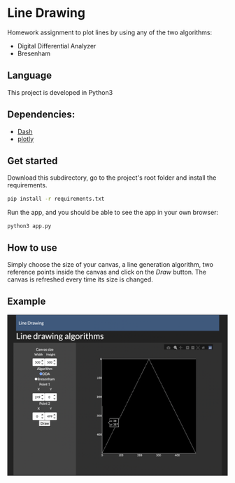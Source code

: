 # Line Drawing

Homework assignment to plot lines by using any of the two algorithms:
- Digital Differential Analyzer
- Bresenham

## Language
This project is developed in Python3

## Dependencies:
- [Dash](https://dash.plotly.com/)
- [plotly](https://plotly.com/)

## Get started 

Download this subdirectory, go to the project's root folder and install the requirements.

```sh
pip install -r requirements.txt
```

Run the app, and you should be able to see the app in your own browser:

```
python3 app.py
```

## How to use
Simply choose the size of your canvas, a line generation algorithm, two reference points inside the canvas and click on the *Draw* button. The canvas is refreshed every time its size is changed.

## Example

![App example](https://github.com/DancingIguana/ComputerGraphics/blob/main/LineDrawing/imgs/example.png)


